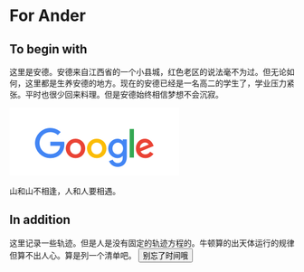 # For Ander
## To begin with
这里是安德。安德来自江西省的一个小县城，红色老区的说法毫不为过。但无论如何，这里都是生养安德的地方。现在的安德已经是一名高二的学生了，学业压力紧张。平时也很少回来料理。但是安德始终相信梦想不会沉寂。

![就好像很多年前的信誓旦旦。](https://github.com/dfghj123tyuvi/dfghj123tyuvi.github.io/blob/master/img/logo/google.png)

山和山不相逢，人和人要相遇。
## In addition
这里记录一些轨迹。但是人是没有固定的轨迹方程的。牛顿算的出天体运行的规律但算不出人心。算是列一个清单吧。
<button type="button"
onclick="document.getElementById('demo').innerHTML = Date()">别忘了时间哦</button>
  <p id="demo"></p>
